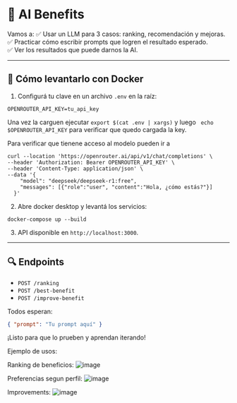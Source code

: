 # 🧠 AI Benefits

Vamos a:
✅ Usar un LLM para 3 casos: ranking, recomendación y mejoras.  
✅ Practicar cómo escribir prompts que logren el resultado esperado.  
✅ Ver los resultados que puede darnos la AI.

---

## 🚀 Cómo levantarlo con Docker

1. Configurá tu clave en un archivo `.env` en la raíz:
```
OPENROUTER_API_KEY=tu_api_key
```
Una vez la carguen ejecutar ```export $(cat .env | xargs)``` y luego
``` echo $OPENROUTER_API_KEY```  para verificar que quedo cargada la key.

Para verificar que tienene acceso al modelo pueden ir a 
```
curl --location 'https://openrouter.ai/api/v1/chat/completions' \
--header 'Authorization: Bearer OPENROUTER_API_KEY' \
--header 'Content-Type: application/json' \
--data '{
    "model": "deepseek/deepseek-r1:free",
    "messages": [{"role":"user", "content":"Hola, ¿cómo estás?"}]
  }'
```



2. Abre docker desktop y levantá los servicios:
```
docker-compose up --build
```

3. API disponible en `http://localhost:3000`.

---

## 🔍 Endpoints

- `POST /ranking`
- `POST /best-benefit`
- `POST /improve-benefit`

Todos esperan:
```json
{ "prompt": "Tu prompt aquí" }
```

¡Listo para que lo prueben y aprendan iterando!


Ejemplo de usos:

Ranking de beneficios:
![image](https://github.com/user-attachments/assets/4be9a7ba-5e5e-4dda-9e71-c9bf4134c1a3)

Preferencias segun perfil:
![image](https://github.com/user-attachments/assets/c85d6647-b035-4a78-8b1f-b2b8a4394b4f)

Improvements:
![image](https://github.com/user-attachments/assets/a7852a3b-1bdd-4406-bb5f-582c0fe9669e)

